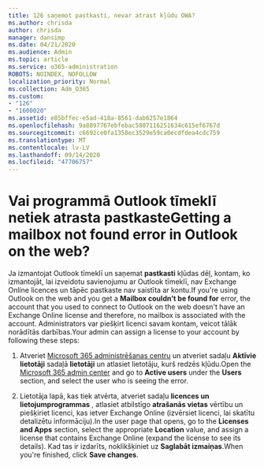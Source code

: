 ```yaml
---
title: 126 saņemot pastkasti, nevar atrast kļūdu OWA?
ms.author: chrisda
author: chrisda
manager: dansimp
ms.date: 04/21/2020
ms.audience: Admin
ms.topic: article
ms.service: o365-administration
ROBOTS: NOINDEX, NOFOLLOW
localization_priority: Normal
ms.collection: Adm_O365
ms.custom:
- "126"
- "1600020"
ms.assetid: e85bffec-e5ad-418a-8561-dab6257e1864
ms.openlocfilehash: 9a8897767ebfebac5807116251634c615ef6767d
ms.sourcegitcommit: c6692ce0fa1358ec3529e59ca0ecdfdea4cdc759
ms.translationtype: MT
ms.contentlocale: lv-LV
ms.lasthandoff: 09/14/2020
ms.locfileid: "47706757"
---
```

# <a name="getting-a-mailbox-not-found-error-in-outlook-on-the-web"></a><span data-ttu-id="646ce-102">Vai programmā Outlook tīmeklī netiek atrasta pastkaste</span><span class="sxs-lookup"><span data-stu-id="646ce-102">Getting a mailbox not found error in Outlook on the web?</span></span>

<span data-ttu-id="646ce-103">Ja izmantojat Outlook tīmeklī un saņemat **pastkasti** kļūdas dēļ, kontam, ko izmantojāt, lai izveidotu savienojumu ar Outlook tīmeklī, nav Exchange Online licences un tāpēc pastkaste nav saistīta ar kontu.</span><span class="sxs-lookup"><span data-stu-id="646ce-103">If you're using Outlook on the web and you get a **Mailbox couldn't be found for** error, the account that you used to connect to Outlook on the web doesn't have an Exchange Online license and therefore, no mailbox is associated with the account.</span></span> <span data-ttu-id="646ce-104">Administrators var piešķirt licenci savam kontam, veicot tālāk norādītās darbības.</span><span class="sxs-lookup"><span data-stu-id="646ce-104">Your admin can assign a license to your account by following these steps:</span></span>

1. <span data-ttu-id="646ce-105">Atveriet [Microsoft 365 administrēšanas centru](https://portal.office.com/adminportal/home#/homepage) un atveriet sadaļu **Aktīvie lietotāji** sadaļā **lietotāji** un atlasiet lietotāju, kurš redzēs kļūdu.</span><span class="sxs-lookup"><span data-stu-id="646ce-105">Open the [Microsoft 365 admin center](https://portal.office.com/adminportal/home#/homepage) and go to **Active users** under the **Users** section, and select the user who is seeing the error.</span></span>

2. <span data-ttu-id="646ce-106">Lietotāja lapā, kas tiek atvērta, atveriet sadaļu **licences un lietojumprogrammas** , atlasiet atbilstīgo **atrašanās vietas** vērtību un piešķiriet licenci, kas ietver Exchange Online (izvērsiet licenci, lai skatītu detalizētu informāciju).</span><span class="sxs-lookup"><span data-stu-id="646ce-106">In the user page that opens, go to the **Licenses and Apps** section, select the appropriate **Location** value, and assign a license that contains Exchange Online (expand the license to see its details).</span></span> <span data-ttu-id="646ce-107">Kad tas ir izdarīts, noklikšķiniet uz **Saglabāt izmaiņas**.</span><span class="sxs-lookup"><span data-stu-id="646ce-107">When you're finished, click **Save changes**.</span></span>
